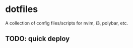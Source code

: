 dotfiles
========

A collection of config files/scripts for nvim, i3, polybar, etc.

TODO: quick deploy
------------------
